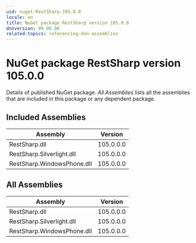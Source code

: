```yaml
---
uid: nuget-RestSharp-105.0.0
locale: en
title: NuGet package RestSharp version 105.0.0
dnnversion: 09.08.00
related-topics: referencing-dnn-assemblies
---
```


# NuGet package RestSharp version 105.0.0
Details of published NuGet package.
*All Assemblies* lists all the assemblies that are included in this package or any dependent package.

## Included Assemblies

|Assembly|Version|
|---|---|
|RestSharp.dll|105.0.0.0|
|RestSharp.Silverlight.dll|105.0.0.0|
|RestSharp.WindowsPhone.dll|105.0.0.0|

## All Assemblies

|Assembly|Version|
|---|---|
|RestSharp.dll|105.0.0.0|
|RestSharp.Silverlight.dll|105.0.0.0|
|RestSharp.WindowsPhone.dll|105.0.0.0|

